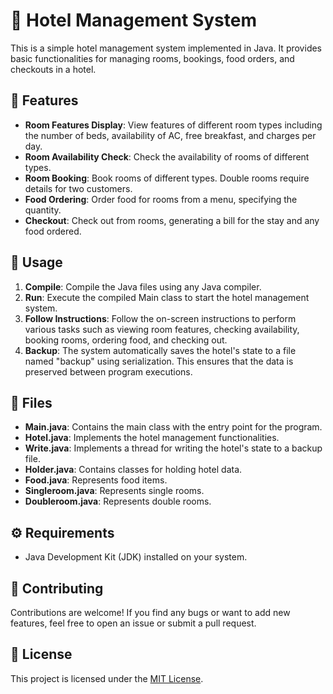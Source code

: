 # 🏨 Hotel Management System

This is a simple hotel management system implemented in Java. It provides basic functionalities for managing rooms, bookings, food orders, and checkouts in a hotel.

## 🚀 Features

- **Room Features Display**: View features of different room types including the number of beds, availability of AC, free breakfast, and charges per day.
- **Room Availability Check**: Check the availability of rooms of different types.
- **Room Booking**: Book rooms of different types. Double rooms require details for two customers.
- **Food Ordering**: Order food for rooms from a menu, specifying the quantity.
- **Checkout**: Check out from rooms, generating a bill for the stay and any food ordered.

## 📝 Usage

1. **Compile**: Compile the Java files using any Java compiler.
2. **Run**: Execute the compiled Main class to start the hotel management system.
3. **Follow Instructions**: Follow the on-screen instructions to perform various tasks such as viewing room features, checking availability, booking rooms, ordering food, and checking out.
4. **Backup**: The system automatically saves the hotel's state to a file named "backup" using serialization. This ensures that the data is preserved between program executions.

## 📂 Files

- **Main.java**: Contains the main class with the entry point for the program.
- **Hotel.java**: Implements the hotel management functionalities.
- **Write.java**: Implements a thread for writing the hotel's state to a backup file.
- **Holder.java**: Contains classes for holding hotel data.
- **Food.java**: Represents food items.
- **Singleroom.java**: Represents single rooms.
- **Doubleroom.java**: Represents double rooms.

## ⚙️ Requirements

- Java Development Kit (JDK) installed on your system.

## 🤝 Contributing

Contributions are welcome! If you find any bugs or want to add new features, feel free to open an issue or submit a pull request.

## 📄 License

This project is licensed under the [MIT License](LICENSE).
